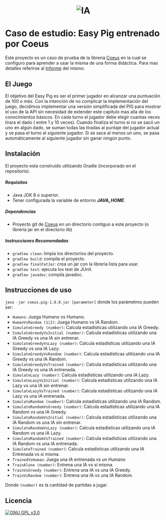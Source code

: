 <h1 align="center">
	<img src="https://i.imgur.com/rqOh0KW.png" alt="IA">
</h1>

# Caso de estudio: Easy Pig entrenado por Coeus
Este proyecto es un caso de prueba de la librería [Coeus](https://github.com/TesisLuciaFrancoRenzo/coeus) 
en la cual se configuro para aprender a usar la misma de una forma didáctica. 
Para mas detalles referirse al [Informe](https://docs.google.com/document/d/1arNnKmmV7xc9qDrgPNbtxQXO8b81HknmJQKCshfAzUU/edit?usp=sharing) del mismo. 

## El Juego
El objetivo del Easy Pig es ser el primer jugador en alcanzar una puntuación de 100 o más. Con la intención de no complicar la implementación del juego, decidimos implementar una versión simplificada del PIG para mostrar el uso de la API sin necesidad de extender este capitulo mas alla de los conocimientos básicos. En cada turno el jugador debe elegir cuantas veces tirara el dado ( entre 1 y 10 veces). Cuando finaliza el turno si no se sacó un uno en algún dado, se suman todas las tiradas al puntaje del jugador actual y se pasa el turno al siguiente jugador. Si se saca al menos un uno, se pasa automáticamente al siguiente jugador sin ganar ningún punto.

## Instalación
El proyecto esta construido utilizando Gradle (incorporado en el 
repositorio). 

##### Requisitos
- Java JDK 8 o superior.
- Tener configurada la variable de entorno ***JAVA_HOME***. 

##### Dependencias
- Proyecto git de [Coeus](https://github.com/TesisLuciaFrancoRenzo/coeus) en un directorio contiguo a este proyecto 
(o librería jar en el directorio lib)

##### Instrucciones Recomendadas
- `gradlew clean`: limpia los directorios del proyecto.   
- `gradlew build`: compila el proyecto.
- `gradlew finalFatJar`: crea un jar con la librería lista para 
usar.  
- `gradlew test`:  ejecuta los test de JUnit.
- `gradlew javadoc`:  compila javadoc.

## Instrucciones de uso
`java -jar coeus.pig-1.0.0.jar [parameter]`
donde los parámetros pueden ser:
- `Humans`: Juega Humano vs Humano.
- `HumanVsRandom (1|2)`: Juega Humano vs IA Random.
- `SimulateGreedy (number)`: Calcula estadísticas utilizando una IA Greedy.
- `SimulateGreedyVsInitial (number)`: Calcula estadísticas utilizando una IA Greedy vs una IA sin entrenar.
- `SimulateGreedyVsLazy (number)`: Calcula estadísticas utilizando una IA Greedy vs una IA Lazy.
- `SimulateGreedyVsRandom (number)`: Calcula estadísticas utilizando una IA Greedy vs una IA Random.
- `SimulateGreedyVsTrained (number)`: Calcula estadísticas utilizando una IA Greedy vs una IA entrenada.
- `SimulateLazy (number)`: Calcula estadísticas utilizando una IA Lazy.
- `SimulateLazyVsInitial (number)`: Calcula estadísticas utilizando una IA Lazy vs una IA sin entrenar. 
- `SimulateLazyVsTrained (number)`: Calcula estadísticas utilizando una IA Lazy vs una IA entrenada.
- `SimulateRandom (number)`: Calcula estadísticas utilizando una IA Random.
- `SimulateRandomVsGreedy (number)`: Calcula estadísticas utilizando una IA Random vs una IA Greedy.
- `SimulateRandomVsInitial (number)`: Calcula estadísticas utilizando una IA Random vs una IA sin entrenar.
- `SimulateRandomVsLazy (number)`: Calcula estadísticas utilizando una IA Random vs una IA Lazy.
- `SimulateRandomVsTrained (number)`: Calcula estadísticas utilizando una IA Random vs una IA entrenada.
- `SimulateTrained (number)`: Calcula estadísticas utilizando una IA Entrenada vs sí misma.
- `TrainedVsHuman`: Juega una IA entrenada vs un Humano 
- `TrainAlone (number)`: Entrena una IA vs sí misma.
- `TrainVsGreedy (number)`: Entrena una IA vs una IA Greedy.
- `TrainVsRandom (number)`: Entrena una IA vs una IA Random.

Donde `(number)` es la cantidad de partidas a jugar.

## Licencia
[![GNU GPL v3.0](http://www.gnu.org/graphics/gplv3-127x51.png)](http://www.gnu.org/licenses/gpl.html)
